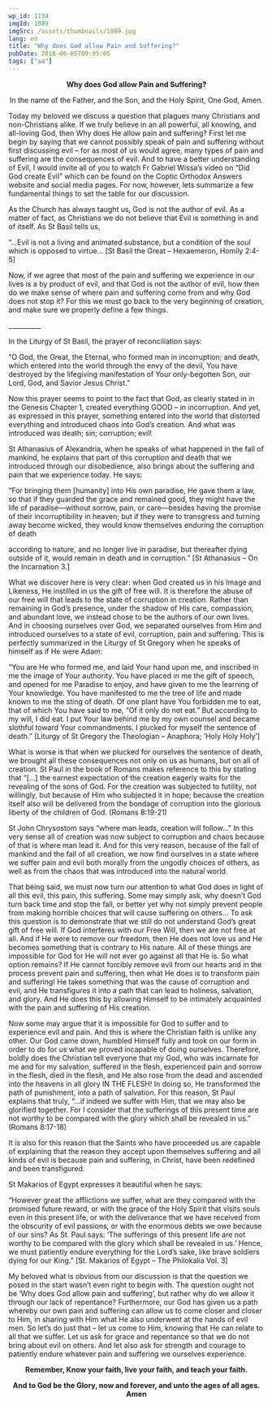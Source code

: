 ```yaml
---
wp_id: 1134
imgId: 1089
imgSrc: /assets/thumbnails/1089.jpg
lang: en
title: "Why does God allow Pain and Suffering?"
pubDate: 2018-06-05T09:05:05
tags: ["aa"]
---
```

<!-- page: 6 -->

<p style="text-align: center;"><strong>Why does God allow Pain and Suffering?</strong></p>
<p style="text-align: center;">In the name of the Father, and the Son, and the Holy Spirit, One God, Amen.</p>
<p>Today my beloved we discuss a question that plagues many Christians and non-Christians alike. If we truly believe in an all powerful, all knowing, and all-loving God, then Why does He allow pain and suffering? First let me begin by saying that we cannot possibly speak of pain and suffering without first discussing evil – for as most of us would agree, many types of pain and suffering are the consequences of evil. And to have a better understanding of Evil, I would invite all of you to watch Fr Gabriel Wissa’s video on “Did God create Evil” which can be found on the Coptic Orthodox Answers website and social media pages. For now, however, lets summarize a few fundamental things to set the table for our discussion.</p>
<p>As the Church has always taught us, God is not the author of evil. As a matter of fact, as Christians we do not believe that Evil is something in and of itself. As St Basil tells us,</p>
<p>“…Evil is not a living and animated substance, but a condition of the soul which is opposed to virtue… [St Basil the Great &#8211; Hexaemeron, Homily 2:4-5]</p>
<p>Now, if we agree that most of the pain and suffering we experience in our lives is a by product of evil, and that God is not the author of evil, how then do we make sense of where pain and suffering come from and why God does not stop it? For this we must go back to the very beginning of creation, and make sure we properly define a few things.</p>
<p>__________</p>
<p>In the Liturgy of St Basil, the prayer of reconciliation says:</p>
<p>“O God, the Great, the Eternal, who formed man in incorruption; and death, which entered into the world through the envy of the devil, You have destroyed by the lifegiving manifestation of Your only-begotten Son, our Lord, God, and Savior Jesus Christ.”</p>
<p>Now this prayer seems to point to the fact that God, as clearly stated in in the Genesis Chapter 1, created everything GOOD – in incorruption. And yet, as expressed in this prayer, something entered into the world that distorted everything and introduced chaos into God’s creation. And what was introduced was death; sin; corruption; evil!</p>
<p>St Athanasius of Alexandria, when he speaks of what happened in the fall of mankind, he explains that part of this corruption and death that we introduced through our disobedience, also brings about the suffering and pain that we experience today. He says:</p>
<p>“For bringing them [humanity] into His own paradise, He gave them a law, so that if they guarded the grace and remained good, they might have the life of paradise—without sorrow, pain, or care—besides having the promise of their incorruptibility in heaven; but if they were to transgress and turning away become wicked, they would know themselves enduring the corruption of death</p>
<p>according to nature, and no longer live in paradise, but thereafter dying outside of it, would remain in death and in corruption.” [St Athanasius – On the Incarnation 3.]</p>
<p>What we discover here is very clear: when God created us in his Image and Likeness, He instilled in us the gift of free will. It is therefore the abuse of our free will that leads to the state of corruption in creation. Rather than remaining in God’s presence, under the shadow of His care, compassion, and abundant love, we instead chose to be the authors of our own lives. And in choosing ourselves over God, we separated ourselves from Him and introduced ourselves to a state of evil, corruption, pain and suffering. This is perfectly summarized in the Liturgy of St Gregory when he speaks of himself as if He were Adam:</p>
<p>“You are He who formed me, and laid Your hand upon me, and inscribed in me the image of Your authority. You have placed in me the gift of speech, and opened for me Paradise to enjoy, and have given to me the learning of Your knowledge. You have manifested to me the tree of life and made known to me the sting of death. Of one plant have You forbidden me to eat, that of which You have said to me, “Of it only do not eat.” But according to my will, I did eat. I put Your law behind me by my own counsel and became slothful toward Your commandments. I plucked for myself the sentence of death.” [Liturgy of St Gregory the Theologian – Anaphora; ‘Holy Holy Holy’]</p>
<p>What is worse is that when we plucked for ourselves the sentence of death, we brought all these consequences not only on us as humans, but on all of creation. St Paul in the book of Romans makes reference to this by stating that “[…] the earnest expectation of the creation eagerly waits for the revealing of the sons of God. For the creation was subjected to futility, not willingly, but because of Him who subjected it in hope; because the creation itself also will be delivered from the bondage of corruption into the glorious liberty of the children of God. (Romans 8:19-21)</p>
<p>St John Chrysostom says “where man leads, creation will follow…” In this very sense all of creation was now subject to corruption and chaos because of that is where man lead it. And for this very reason, because of the fall of mankind and the fall of all creation, we now find ourselves in a state where we suffer pain and evil both morally from the ungodly choices of others, as well as from the chaos that was introduced into the natural world.</p>
<p>That being said, we must now turn our attention to what God does in light of all this evil, this pain, this suffering. Some may simply ask, why doesn’t God turn back time and stop the fall, or better yet why not simply prevent people from making horrible choices that will cause suffering on others… To ask this question is to demonstrate that we still do not understand God’s great gift of free will. If God interferes with our Free Will, then we are not free at all. And if He were to remove our freedom, then He does not love us and He becomes something that is contrary to His nature. All of these things are impossible for God for He will not ever go against all that He is. So what option remains? If He cannot forcibly remove evil from our hearts and in the process prevent pain and suffering, then what He does is to transform pain and suffering! He takes something that was the cause of corruption and evil, and He transfigures it into a path that can lead to holiness, salvation, and glory. And He does this by allowing Himself to be intimately acquainted with the pain and suffering of His creation.</p>
<p>Now some may argue that it is impossible for God to suffer and to experience evil and pain. And this is where the Christian faith is unlike any other. Our God came down, humbled Himself fully and took on our form in order to do for us what we proved incapable of doing ourselves. Therefore, boldly does the Christian tell everyone that my God, who was incarnate for me and for my salvation, suffered in the flesh, experienced pain and sorrow in the flesh, died in the flesh, and He also rose from the dead and ascended into the heavens in all glory IN THE FLESH! In doing so, He transformed the path of punishment, into a path of salvation. For this reason, St Paul explains that truly, “…if indeed we suffer with Him, that we may also be glorified together. For I consider that the sufferings of this present time are not worthy to be compared with the glory which shall be revealed in us.” (Romans 8:17-18)</p>
<p>It is also for this reason that the Saints who have proceeded us are capable of explaining that the reason they accept upon themselves suffering and all kinds of evil is because pain and suffering, in Christ, have been redefined and been transfigured.</p>
<p>St Makarios of Egypt expresses it beautiful when he says:</p>
<p>&#8220;However great the afflictions we suffer, what are they compared with the promised future reward, or with the grace of the Holy Spirit that visits souls even in this present life, or with the deliverance that we have received from the obscurity of evil passions, or with the enormous debts we owe because of our sins? As St. Paul says: &#8216;The sufferings of this present life are not worthy to be compared with the glory which shall be revealed in us.&#8217; Hence, we must patiently endure everything for the Lord&#8217;s sake, like brave soldiers dying for our King.&#8221; [St. Makarios of Egypt &#8211; The Philokalia Vol. 3]</p>
<p>My beloved what is obvious from our discussion is that the question we posed in the start wasn’t even right to begin with. The question ought not be ‘Why does God allow pain and suffering’, but rather why do we allow it through our lack of repentance? Furthermore, our God has given us a path whereby our own pain and suffering can allow us to come closer and closer to Him, in sharing with Him what He also underwent at the hands of evil men. So let’s do just that – let us come to Him, knowing that He can relate to all that we suffer. Let us ask for grace and repentance so that we do not bring about evil on others. And let also ask for strength and courage to patiently endure whatever pain and suffering we ourselves experience.</p>
<p style="text-align: center;"><strong>Remember, Know your faith, live your faith, and teach your faith.</strong></p>
<p style="text-align: center;"><strong>And to God be the Glory, now and forever, and unto the ages of all ages. Amen</strong></p>
